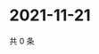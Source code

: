 # 2021-11-21

共 0 条

<!-- BEGIN WEIBO -->
<!-- 最后更新时间 Sun Nov 21 2021 17:11:04 GMT+0800 (China Standard Time) -->

<!-- END WEIBO -->
